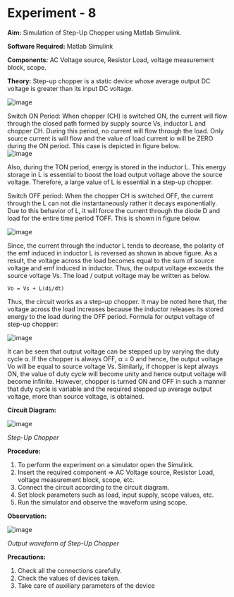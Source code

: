 # Experiment - 8

**Aim:** Simulation of Step-Up Chopper using Matlab Simulink.  
  
**Software Required:** Matlab Simulink 

**Components:** AC Voltage source, Resistor Load, voltage measurement block, scope.    

**Theory:**  Step-up chopper is a static device whose average output DC voltage is greater than its input DC voltage.  

![image](https://user-images.githubusercontent.com/43489758/141697555-2d7d3327-3e43-4972-af38-5c7ef478445d.png)  
 
Switch ON Period:  When chopper (CH) is switched ON, the current will flow through the closed path formed by supply source Vs, inductor L and chopper CH. During this period, no current will flow through the load. Only source current is will flow and the value of load current io will be ZERO during the ON period. This case is depicted in figure below.  
![image](https://user-images.githubusercontent.com/43489758/141697568-1f9731ee-cbcb-4c53-91c1-52375503591b.png)  

 
Also, during the TON period, energy is stored in the inductor L. This energy storage in L is essential to boost the load output voltage above the source voltage. Therefore, a large value of L is essential in a step-up chopper. 


Switch OFF period:  When the chopper CH is switched OFF, the current through the L can not die instantaneously rather it decays exponentially. Due to this behavior of L, it will force the current through the diode D and load for the entire time period TOFF. This is shown in figure below.  

![image](https://user-images.githubusercontent.com/43489758/141697578-787955f0-6aae-41df-88a6-c106a5e29fd0.png)  

Since, the current through the inductor L tends to decrease, the polarity of the emf induced in inductor L is reversed as shown in above figure. As a result, the voltage across the load becomes equal to the sum of source voltage and emf induced in inductor. Thus, the output voltage exceeds the source voltage Vs. The load / output voltage may be written as below.  

```
Vo = Vs + L(di/dt)
```
Thus, the circuit works as a step-up chopper. It may be noted here that, the voltage across the load increases because the inductor releases its stored energy to the load during the OFF period. 
Formula for output voltage of step-up chopper:  

  ![image](https://user-images.githubusercontent.com/43489758/141697589-c3b7ad9f-0db4-4a8b-888a-bcd7a73148a5.png)  
  
It can be seen that output voltage can be stepped up by varying the duty cycle α. If the chopper is always OFF, α = 0 and hence, the output voltage Vo will be equal to source voltage Vs. Similarly, if chopper is kept always ON, the value of duty cycle will become unity and hence output voltage will become infinite. However, chopper is turned ON and OFF in such a manner that duty cycle is variable and the required stepped up average output voltage, more than source voltage, is obtained.  

  

**Circuit Diagram:**  

![image](https://user-images.githubusercontent.com/43489758/141697600-1ec84f13-5015-4ae4-9b3c-3d8329741ac1.png)  

*Step-Up Chopper*

**Procedure:**

1.	To perform the experiment on a simulator open the Simulink. 
2.	Insert the required component =>  AC Voltage source, Resistor Load, voltage measurement block, scope, etc. 
3.	Connect the circuit according to the circuit diagram. 
4.	Set block parameters such as load, input supply, scope values, etc.
5.	Run the simulator and observe the waveform using scope.


**Observation:**  

![image](https://user-images.githubusercontent.com/43489758/141697610-b4ded5a3-9dec-43e2-97bd-a24b5b505cac.png)  

*Output waveform of Step-Up Chopper*


**Precautions:**
  
1) Check all the connections carefully.
2) Check the values of devices taken.
3) Take care of auxiliary parameters of the device
